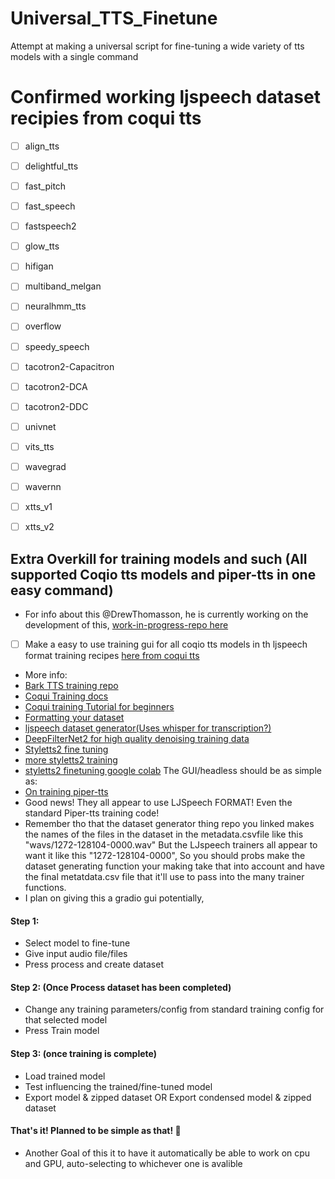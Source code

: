 # Universal_TTS_Finetune
Attempt at making a universal script for fine-tuning a wide variety of tts models with a single command

# Confirmed working ljspeech dataset recipies from coqui tts

- [ ] align_tts  
- [ ] delightful_tts  
- [ ] fast_pitch  
- [ ] fast_speech  
- [ ] fastspeech2  
- [ ] glow_tts  
- [ ] hifigan  
- [ ] multiband_melgan  
- [ ] neuralhmm_tts  
- [ ] overflow  
- [ ] speedy_speech  
- [ ] tacotron2-Capacitron  
- [ ] tacotron2-DCA  
- [ ] tacotron2-DDC  
- [ ] univnet  
- [ ] vits_tts  
- [ ] wavegrad  
- [ ] wavernn  
- [ ] xtts_v1  
- [ ] xtts_v2  






## Extra Overkill for training models and such (All supported Coqio tts models and piper-tts in one easy command) 
- For info about this @DrewThomasson, he is currently working on the development of this, [work-in-progress-repo here](https://github.com/DrewThomasson/Universal_TTS_Finetune)
- [ ] Make a easy to use training gui for all coqio tts models in th ljspeech format training recipes [here from coqui tts](https://github.com/coqui-ai/TTS/tree/dev/recipes/ljspeech)
- More info:
- [Bark TTS training repo](https://github.com/anyvoiceai/Barkify)
- [Coqui Training docs](https://docs.coqui.ai/en/latest/training_a_model.html)
- [Coqui training Tutorial for beginners](https://docs.coqui.ai/en/latest/tutorial_for_nervous_beginners.html)
- [Formatting your dataset](https://docs.coqui.ai/en/latest/formatting_your_dataset.html)
- [ljspeech dataset generator(Uses whisper for transcription?)](https://github.com/davidmartinrius/speech-dataset-generator)
- [DeepFilterNet2 for high quality denoising training data](https://github.com/Rikorose/DeepFilterNet)
- [Styletts2 fine tuning](https://github.com/yl4579/StyleTTS2/discussions/144)
- [more styletts2 training](https://dagshub.com/blog/styletts2/)
- [styletts2 finetuning google colab](https://colab.research.google.com/github/yl4579/StyleTTS2/blob/main/Colab/StyleTTS2_Finetune_Demo.ipynb)
The GUI/headless should be as simple as:
- [On training piper-tts](https://github.com/rhasspy/piper/blob/master/TRAINING.md)
- Good news! They all appear to use LJSpeech FORMAT! Even the standard Piper-tts training code!
- Remember tho that the dataset generator thing repo you linked makes the names of the files in the dataset in the metadata.csvfile like this "wavs/1272-128104-0000.wav" But the LJspeech trainers all appear to want it like this "1272-128104-0000", So you should probs make the dataset generating function your making take that into account and have the final metatdata.csv file that it'll use to pass into the many trainer functions.
- I plan on giving this a gradio gui potentially,
#### Step 1:
- Select model to fine-tune
- Give input audio file/files
- Press process and create dataset
#### Step 2: (Once Process dataset has been completed)
- Change any training parameters/config from standard training config for that selected model
- Press Train model
#### Step 3: (once training is complete)
- Load trained model
- Test influencing the trained/fine-tuned model 
- Export model & zipped dataset OR Export condensed model & zipped dataset
#### That's it! Planned to be simple as that! 🎉

- Another Goal of this it to have it automatically be able to work on cpu and GPU, auto-selecting to whichever one is avalible
